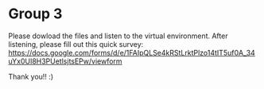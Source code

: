 # Group 3

Please dowload the files and listen to the virtual environment. 
After listening, please fill out this quick survey: https://docs.google.com/forms/d/e/1FAIpQLSe4kRStLrktPlzo14tIT5uf0A_34uYx0UI8H3PUetlsjtsEPw/viewform

Thank you!! :)

